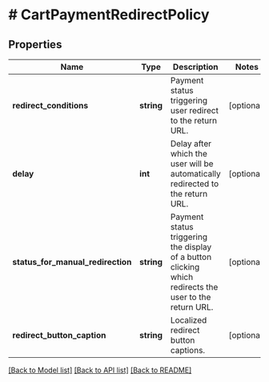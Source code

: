 # # CartPaymentRedirectPolicy

## Properties

Name | Type | Description | Notes
------------ | ------------- | ------------- | -------------
**redirect_conditions** | **string** | Payment status triggering user redirect to the return URL. | [optional]
**delay** | **int** | Delay after which the user will be automatically redirected to the return URL. | [optional]
**status_for_manual_redirection** | **string** | Payment status triggering the display of a button clicking which redirects the user to the return URL. | [optional]
**redirect_button_caption** | **string** | Localized redirect button captions. | [optional]

[[Back to Model list]](../../README.md#models) [[Back to API list]](../../README.md#endpoints) [[Back to README]](../../README.md)
